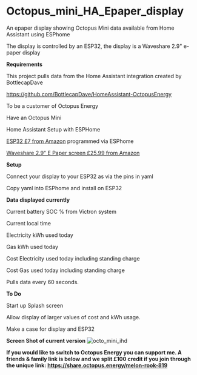 # Octopus_mini_HA_Epaper_display

An epaper display showing Octopus Mini data available from Home Assistant using ESPhome

The display is controlled by an ESP32, the display is a Waveshare 2.9" e-paper display

**Requirements**

This project pulls data from the Home Assistant integration created by BottlecapDave

https://github.com/BottlecapDave/HomeAssistant-OctopusEnergy

To be a customer of Octopus Energy

Have an Octopus Mini

Home Assistant Setup with ESPHome

[ESP32 £7 from Amazon](https://www.amazon.co.uk/dp/B071JR9WS9/?coliid=I22Y46Q1TSMUTG&colid=4TI88AT1TSQY&psc=1&ref_=list_c_wl_lv_ov_lig_dp_it) programmed  via ESPhome

[Waveshare 2.9" E Paper screen £25.99 from Amazon ](https://www.amazon.co.uk/dp/B071LGVVL1?psc=1&ref=ppx_yo2ov_dt_b_product_details)


**Setup**

Connect your display to your ESP32 as via the pins in yaml

Copy yaml into ESPhome and install on ESP32

**Data displayed currently**

Current battery SOC % from Victron system

Current local time

Electricity kWh used today

Gas kWh used today

Cost Electricity used today including standing charge

Cost Gas used today including standing charge

Pulls data every 60 seconds.

**To Do**

Start up Splash screen

Allow display of larger values of cost and kWh usage.

Make a case for display and ESP32 

**Screen Shot of current version**
![octo_mini_ihd](https://github.com/anothermort/Octopus_mini_HA_Epaper_display/assets/13786570/8ec0d6b5-a538-4f6d-b943-ccaa1fdc46f6)








**If you would like to switch to Octopus Energy you can support me.
A friends & family link is below and we split £100 credit if you join through the unique link:
https://share.octopus.energy/melon-rook-819** 

